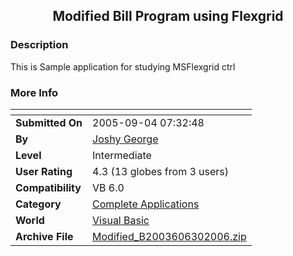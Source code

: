 ﻿<div align="center">

## Modified Bill Program using Flexgrid


</div>

### Description

This is Sample application for studying MSFlexgrid ctrl
 
### More Info
 


<span>             |<span>
---                |---
**Submitted On**   |2005-09-04 07:32:48
**By**             |[Joshy George](https://github.com/Planet-Source-Code/PSCIndex/blob/master/ByAuthor/joshy-george.md)
**Level**          |Intermediate
**User Rating**    |4.3 (13 globes from 3 users)
**Compatibility**  |VB 6\.0
**Category**       |[Complete Applications](https://github.com/Planet-Source-Code/PSCIndex/blob/master/ByCategory/complete-applications__1-27.md)
**World**          |[Visual Basic](https://github.com/Planet-Source-Code/PSCIndex/blob/master/ByWorld/visual-basic.md)
**Archive File**   |[Modified\_B2003606302006\.zip](https://github.com/Planet-Source-Code/joshy-george-modified-bill-program-using-flexgrid__1-65820/archive/master.zip)








